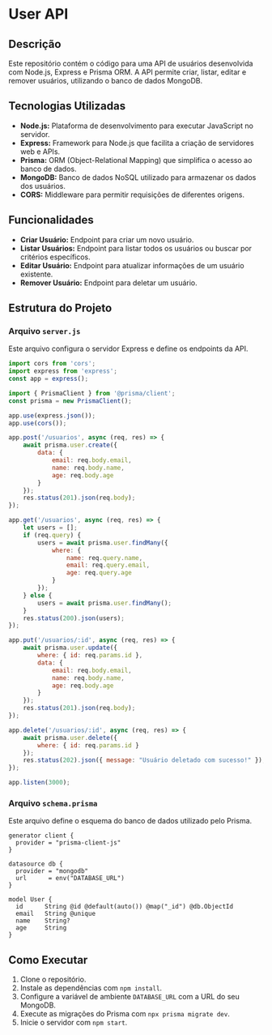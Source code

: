 # User API

## Descrição

Este repositório contém o código para uma API de usuários desenvolvida com Node.js, Express e Prisma ORM. A API permite criar, listar, editar e remover usuários, utilizando o banco de dados MongoDB.

## Tecnologias Utilizadas

- **Node.js:** Plataforma de desenvolvimento para executar JavaScript no servidor.
- **Express:** Framework para Node.js que facilita a criação de servidores web e APIs.
- **Prisma:** ORM (Object-Relational Mapping) que simplifica o acesso ao banco de dados.
- **MongoDB:** Banco de dados NoSQL utilizado para armazenar os dados dos usuários.
- **CORS:** Middleware para permitir requisições de diferentes origens.

## Funcionalidades

- **Criar Usuário:** Endpoint para criar um novo usuário.
- **Listar Usuários:** Endpoint para listar todos os usuários ou buscar por critérios específicos.
- **Editar Usuário:** Endpoint para atualizar informações de um usuário existente.
- **Remover Usuário:** Endpoint para deletar um usuário.

## Estrutura do Projeto

### Arquivo `server.js`

Este arquivo configura o servidor Express e define os endpoints da API.

```javascript
import cors from 'cors';
import express from 'express';
const app = express();

import { PrismaClient } from '@prisma/client';
const prisma = new PrismaClient();

app.use(express.json());
app.use(cors());

app.post('/usuarios', async (req, res) => {
    await prisma.user.create({
        data: {
            email: req.body.email,
            name: req.body.name,
            age: req.body.age
        }
    });
    res.status(201).json(req.body);
});

app.get('/usuarios', async (req, res) => {
    let users = [];
    if (req.query) {
        users = await prisma.user.findMany({
            where: {
                name: req.query.name,
                email: req.query.email,
                age: req.query.age
            }
        });
    } else {
        users = await prisma.user.findMany();
    }
    res.status(200).json(users);
});

app.put('/usuarios/:id', async (req, res) => {
    await prisma.user.update({
        where: { id: req.params.id },
        data: {
            email: req.body.email,
            name: req.body.name,
            age: req.body.age
        }
    });
    res.status(201).json(req.body);
});

app.delete('/usuarios/:id', async (req, res) => {
    await prisma.user.delete({
        where: { id: req.params.id }
    });
    res.status(202).json({ message: "Usuário deletado com sucesso!" });
});

app.listen(3000);
```

### Arquivo `schema.prisma`

Este arquivo define o esquema do banco de dados utilizado pelo Prisma.

```prisma
generator client {
  provider = "prisma-client-js"
}

datasource db {
  provider = "mongodb"
  url      = env("DATABASE_URL")
}

model User {
  id      String @id @default(auto()) @map("_id") @db.ObjectId
  email   String @unique
  name    String?
  age     String
}
```

## Como Executar

1. Clone o repositório.
2. Instale as dependências com `npm install`.
3. Configure a variável de ambiente `DATABASE_URL` com a URL do seu MongoDB.
4. Execute as migrações do Prisma com `npx prisma migrate dev`.
5. Inicie o servidor com `npm start`.
